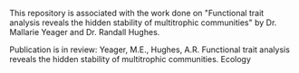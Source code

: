 This repository is associated with the work done on "Functional trait analysis reveals the hidden stability of multitrophic communities" by Dr. Mallarie Yeager and Dr. Randall Hughes.

Publication is in review: Yeager, M.E., Hughes, A.R. Functional trait analysis reveals the hidden stability of multitrophic communities. Ecology 
